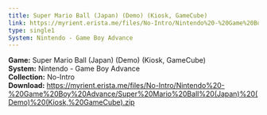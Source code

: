 ```yaml
---
title: Super Mario Ball (Japan) (Demo) (Kiosk, GameCube)
link: https://myrient.erista.me/files/No-Intro/Nintendo%20-%20Game%20Boy%20Advance/Super%20Mario%20Ball%20(Japan)%20(Demo)%20(Kiosk,%20GameCube).zip
type: single1
System: Nintendo - Game Boy Advance
---
```

<b>Game:</b> Super Mario Ball (Japan) (Demo) (Kiosk, GameCube)<br>
<b>System:</b> Nintendo - Game Boy Advance<br>
<b>Collection:</b> No-Intro<br>
<b>Download:</b> https://myrient.erista.me/files/No-Intro/Nintendo%20-%20Game%20Boy%20Advance/Super%20Mario%20Ball%20(Japan)%20(Demo)%20(Kiosk,%20GameCube).zip